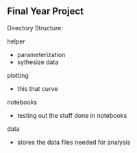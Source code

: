 ## Final Year Project

Directory Structure:

helper
* parameterization
* sythesize data

plotting
* this that curve

notebooks
* testing out the stuff done in notebooks

data
* stores the data files needed for analysis
